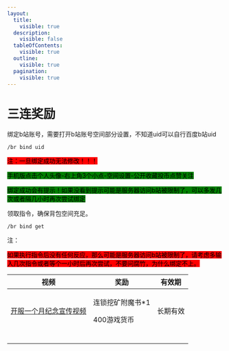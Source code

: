```yaml
---
layout:
  title:
    visible: true
  description:
    visible: false
  tableOfContents:
    visible: true
  outline:
    visible: true
  pagination:
    visible: true
---
```


# 三连奖励

绑定b站账号，需要打开b站账号空间部分设置，不知道uid可以自行百度b站uid

`/br bind uid`

<mark style="background-color:red;">注：一旦绑定成功无法修改！！！</mark>

<mark style="background-color:green;">手机版点击个人头像-右上角3个小点-空间设置-公开收藏投币点赞关注</mark>

<mark style="background-color:green;">绑定成功会有提示！如果没看到提示可能是服务器访问b站被限制了，可以多发几次或者隔几小时再次尝试绑定</mark>

领取指令，确保背包空间充足。

`/br bind get`

注：

<mark style="background-color:red;">如果执行指令后没有任何反应，那么可能是服务器访问b站被限制了，请考虑多输入几次指令或者等个一小时后再次尝试，不要问腐竹，为什么绑定不上。</mark>

| 视频                                                         | 奖励                             | 有效期  |
| ---------------------------------------------------------- | ------------------------------ | ---- |
| [开服一个月纪念宣传视频](https://www.bilibili.com/video/BV1Va4y197ur) | <p>连锁挖矿附魔书*1</p><p>400游戏货币</p> | 长期有效 |
|                                                            |                                |      |
|                                                            |                                |      |
|                                                            |                                |      |
|                                                            |                                |      |

